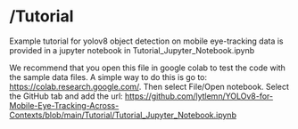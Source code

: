 # /Tutorial

Example tutorial for yolov8 object detection on mobile eye-tracking data is provided in a jupyter notebook in Tutorial_Jupyter_Notebook.ipynb

We recommend that you open this file in google colab to test the code with the sample data files. A simple way to do this is go to: https://colab.research.google.com/. Then select File/Open notebook. Select the GitHub tab and add the url: https://github.com/lytlemn/YOLOv8-for-Mobile-Eye-Tracking-Across-Contexts/blob/main/Tutorial/Tutorial_Jupyter_Notebook.ipynb
